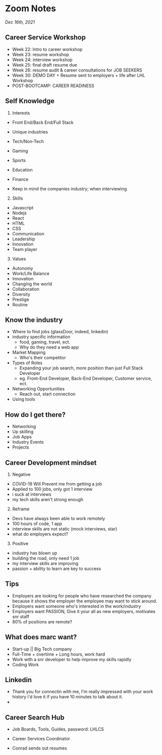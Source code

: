 # Zoom Notes
*Dec 16th, 2021*
## Career Service Workshop
  * Week 22: Intro to career workshop
  * Week 23: resume workshop
  * Week 24: interview workshop
  * Week 25: final draft resume due
  * Week 26: resume audit & career consultations for JOB SEEKERS
  * Week 30: DEMO DAY + Resume sent to employers + life after LHL Workshop
  * POST-BOOTCAMP: CAREER READINESS

## Self Knowledge
1. Interests
  * Front End/Back End/Full Stack
  * Unique industries
  * Tech/Non-Tech
  * Gaming
  * Sports
  * Education
  * Finance

* Keep in mind the companies industry; when interviewing

2. Skills
  * Javascript
  * Nodejs
  * React
  * HTML
  * CSS
  * Communication
  * Leadership
  * Innovation
  * Team player

3. Values
  * Autonomy
  * Work/Life Balance
  * Innovation
  * Changing the world
  * Collaboration
  * Diversity
  * Prestige
  * Routine

## Know the industry
  * Where to find jobs (glassDoor, indeed, linkedin)
  * industry specific information
    * food, gaming, travel, ect.
    * Why do they need a web app
  * Market Mapping
    * Who's their competitor
  * Types of Roles
    * Expanding your job search, more position than just Full Stack Developer
    * eg. Front-End Developer, Back-End Developer, Customer service, ect.
  * Networking Opportunities
    * Reach out, start connection
  * Using tools

## How do I get there?
  * Networking
  * Up skilling
  * Job Apps
  * Industry Events
  * Projects


## Career Development mindset
1. Negative
  * COVID-19 Will Prevent me from getting a job
  * Applied to 100 jobs, only got 1 interview
  * i suck at interviews
  * my tech skills aren't strong enough

2. Reframe
  * Devs have always been able to work remotely
  * 100 hours of code, 1 app
  * interview skills are not static (mock interviews, star)
  * what do employers expect?

3. Positive
  * industry has blown up
  * building the road, only need 1 job
  * my interview skills are improving
  * passion + ability to learn are key to success

## Tips
  * Employers are looking for people who have researched the company because it shows the employer the employee may want to stick around.
  * Employers want someone who's interested in the work/industry
  * Employers want PASSION, Give it your all as new employers, motivates snr staff
  * 80% of positions are remote?

## What does marc want?
  * Start-up || Big Tech company
  * Full-Time + overtime + Long hours, work hard
  * Work with a snr developer to help improve my skills rapidly
  * Coding Work

## Linkedin
  * Thank you for connectin with me, I'm really impressed with your work history i'd love it if you have 10 minutes to talk about it.
  * 

## Career Search Hub
  * Job Boards, Tools, Guides, password: LHLCS
  * Career Services Coordinator

* Conrad sends out resumes